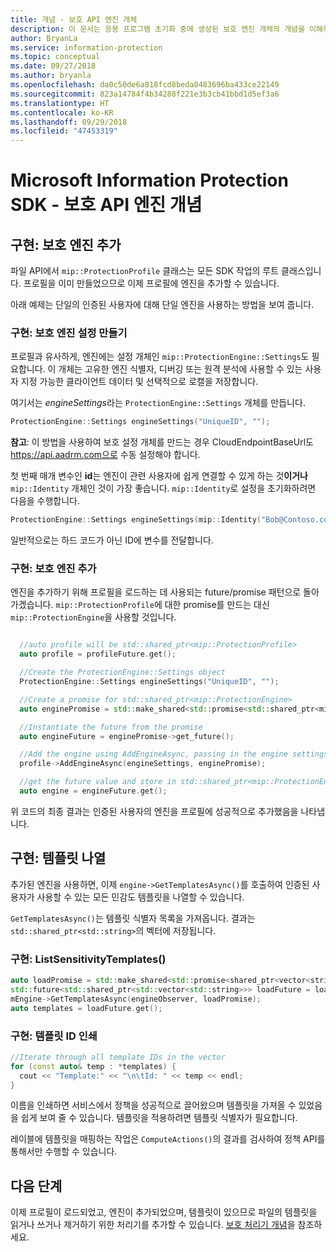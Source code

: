 ```yaml
---
title: 개념 - 보호 API 엔진 개체
description: 이 문서는 응용 프로그램 초기화 중에 생성된 보호 엔진 개체의 개념을 이해하는 데 도움이 됩니다.
author: BryanLa
ms.service: information-protection
ms.topic: conceptual
ms.date: 09/27/2018
ms.author: bryanla
ms.openlocfilehash: da0c50de6a818fcd8beda0483696ba433ce22149
ms.sourcegitcommit: 823a14784f4b34288f221e3b3cb41bbd1d5ef3a6
ms.translationtype: HT
ms.contentlocale: ko-KR
ms.lasthandoff: 09/29/2018
ms.locfileid: "47453319"
---
```

# <a name="microsoft-information-protection-sdk---protection-api-engine-concepts"></a>Microsoft Information Protection SDK - 보호 API 엔진 개념

## <a name="implementation-add-a-protection-engine"></a>구현: 보호 엔진 추가

파일 API에서 `mip::ProtectionProfile` 클래스는 모든 SDK 작업의 루트 클래스입니다. 프로필을 이미 만들었으므로 이제 프로필에 엔진을 추가할 수 있습니다.

아래 예제는 단일의 인증된 사용자에 대해 단일 엔진을 사용하는 방법을 보여 줍니다.

### <a name="implementation-create-protection-engine-settings"></a>구현: 보호 엔진 설정 만들기

프로필과 유사하게, 엔진에는 설정 개체인 `mip::ProtectionEngine::Settings`도 필요합니다. 이 개체는 고유한 엔진 식별자, 디버깅 또는 원격 분석에 사용할 수 있는 사용자 지정 가능한 클라이언트 데이터 및 선택적으로 로캘을 저장합니다.

여기서는 *engineSettings*라는 `ProtectionEngine::Settings` 개체를 만듭니다. 

```cpp
ProtectionEngine::Settings engineSettings("UniqueID", "");
```

**참고**: 이 방법을 사용하여 보호 설정 개체를 만드는 경우 CloudEndpointBaseUrl도 https://api.aadrm.com으로 수동 설정해야 합니다.

첫 번째 매개 변수인 **id**는 엔진이 관련 사용자에 쉽게 연결할 수 있게 하는 것**이거나** `mip::Identity` 개체인 것이 가장 좋습니다. `mip::Identity`로 설정을 초기화하려면 다음을 수행합니다.

```cpp
ProtectionEngine::Settings engineSettings(mip::Identity("Bob@Contoso.com", "");
```

일반적으로는 하드 코드가 아닌 ID에 변수를 전달합니다.

### <a name="implementation-add-the-protection-engine"></a>구현: 보호 엔진 추가

엔진을 추가하기 위해 프로필을 로드하는 데 사용되는 future/promise 패턴으로 돌아가겠습니다. `mip::ProtectionProfile`에 대한 promise를 만드는 대신 `mip::ProtectionEngine`을 사용할 것입니다.

```cpp

  //auto profile will be std::shared_ptr<mip::ProtectionProfile>
  auto profile = profileFuture.get();

  //Create the ProtectionEngine::Settings object
  ProtectionEngine::Settings engineSettings("UniqueID", "");

  //Create a promise for std::shared_ptr<mip::ProtectionEngine>
  auto enginePromise = std::make_shared<std::promise<std::shared_ptr<mip::ProtectionEngine>>>();

  //Instantiate the future from the promise
  auto engineFuture = enginePromise->get_future();

  //Add the engine using AddEngineAsync, passing in the engine settings and the promise
  profile->AddEngineAsync(engineSettings, enginePromise);

  //get the future value and store in std::shared_ptr<mip::ProtectionEngine>
  auto engine = engineFuture.get();
```

위 코드의 최종 결과는 인증된 사용자의 엔진을 프로필에 성공적으로 추가했음을 나타냅니다.

## <a name="implementation-list-templates"></a>구현: 템플릿 나열

추가된 엔진을 사용하면, 이제 `engine->GetTemplatesAsync()`를 호출하여 인증된 사용자가 사용할 수 있는 모든 민감도 템플릿을 나열할 수 있습니다. 

`GetTemplatesAsync()`는 템플릿 식별자 목록을 가져옵니다. 결과는 `std::shared_ptr<std::string>`의 벡터에 저장됩니다.

### <a name="implementation-listsensitivitytemplates"></a>구현: ListSensitivityTemplates()

```cpp
auto loadPromise = std::make_shared<std::promise<shared_ptr<vector<string>>>>();
std::future<std::shared_ptr<std::vector<std::string>>> loadFuture = loadPromise->get_future();
mEngine->GetTemplatesAsync(engineObserver, loadPromise);
auto templates = loadFuture.get();
```

### <a name="implementation-print-the-template-ids"></a>구현: 템플릿 ID 인쇄

```cpp
//Iterate through all template IDs in the vector
for (const auto& temp : *templates) {
  cout << "Template:" << "\n\tId: " << temp << endl;
}
```

이름을 인쇄하면 서비스에서 정책을 성공적으로 끌어왔으며 템플릿을 가져올 수 있었음을 쉽게 보여 줄 수 있습니다. 템플릿을 적용하려면 템플릿 식별자가 필요합니다.

레이블에 템플릿을 매핑하는 작업은 `ComputeActions()`의 결과를 검사하여 정책 API를 통해서만 수행할 수 있습니다.

## <a name="next-steps"></a>다음 단계

이제 프로필이 로드되었고, 엔진이 추가되었으며, 템플릿이 있으므로 파일의 템플릿을 읽거나 쓰거나 제거하기 위한 처리기를 추가할 수 있습니다. [보호 처리기 개념](concept-handler-protection-cpp.md)을 참조하세요.